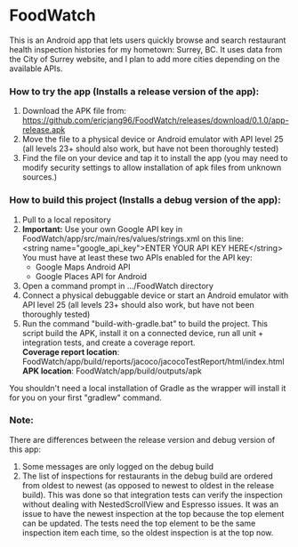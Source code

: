 # FoodWatch
This is an Android app that lets users quickly browse and search restaurant health inspection histories for my hometown: Surrey, BC. It uses data from the City of Surrey website, and I plan to add more cities depending on the available APIs.

### How to try the app (Installs a release version of the app):
1. Download the APK file from: https://github.com/ericjang96/FoodWatch/releases/download/0.1.0/app-release.apk
2. Move the file to a physical device or Android emulator with API level 25 (all levels 23+ should also work, but have not been thoroughly tested)
3. Find the file on your device and tap it to install the app (you may need to modify security settings to allow installation of apk files from unknown sources.)

### How to build this project (Installs a debug version of the app):
1. Pull to a local repository
2. **Important:** Use your own Google API key in FoodWatch/app/src/main/res/values/strings.xml on this line:  
\<string name="google_api_key">ENTER YOUR API KEY HERE\</string>  
You must have at least these two APIs enabled for the API key:
    * Google Maps Android API
    * Google Places API for Android
3. Open a command prompt in .../FoodWatch directory
4. Connect a physical debuggable device or start an Android emulator with API level 25 (all levels 23+ should also work, but have not been thoroughly tested)
5. Run the command "build-with-gradle.bat" to build the project. This script build the APK, install it on a connected device, run all unit + integration tests, and create a coverage report.  
**Coverage report location**: FoodWatch/app/build/reports/jacoco/jacocoTestReport/html/index.html  
**APK location**: FoodWatch/app/build/outputs/apk

You shouldn't need a local installation of Gradle as the wrapper will install it for you on your first "gradlew" command.

### Note:
There are differences between the release version and debug version of this app:
 1. Some messages are only logged on the debug build
 2. The list of inspections for restaurants in the debug build are ordered from oldest to newest (as opposed to newest to oldest in the release build). This was done so that integration tests can verify the inspection without dealing with NestedScrollView and Espresso issues. It was an issue to have the newest inspection at the top because the top element can be updated. The tests need the top element to be the same inspection item each time, so the oldest inspection is at the top now.
